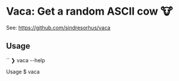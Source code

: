 # Vaca: Get a random ASCII cow 🐮

See: https://github.com/sindresorhus/vaca

## Usage

``
❯ vaca --help

Usage
$ vaca
```
